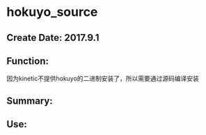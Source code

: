 # hokuyo_source

## Create Date: 2017.9.1

## Function: 
因为kinetic不提供hokuyo的二进制安装了，所以需要通过源码编译安装


## Summary:
   

## Use:
